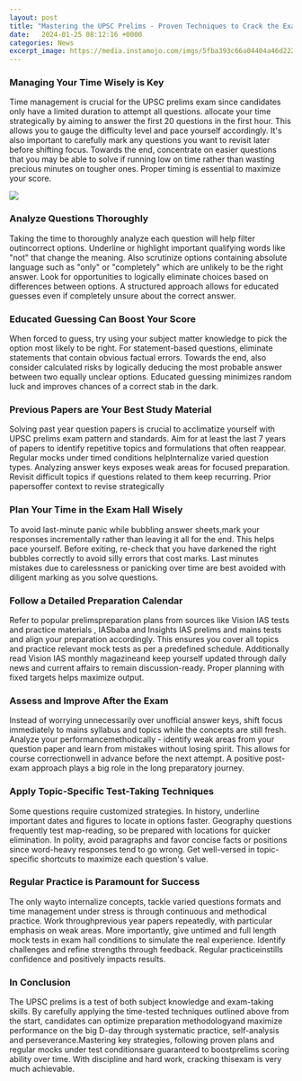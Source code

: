 ```yaml
---
layout: post
title: "Mastering the UPSC Prelims - Proven Techniques to Crack the Exam"
date:   2024-01-25 08:12:16 +0000
categories: News
excerpt_image: https://media.instamojo.com/imgs/5fba393c66a04404a46d22249f506a70.png
---
```

### Managing Your Time Wisely is Key
Time management is crucial for the UPSC prelims exam since candidates only have a limited duration to attempt all questions. allocate your time strategically by aiming to answer the first 20 questions in the first hour. This allows you to gauge the difficulty level and pace yourself accordingly. It's also important to carefully mark any questions you want to revisit later before shifting focus. Towards the end, concentrate on easier questions that you may be able to solve if running low on time rather than wasting precious minutes on tougher ones. Proper timing is essential to maximize your score.


![](https://media.instamojo.com/imgs/5fba393c66a04404a46d22249f506a70.png)
### Analyze Questions Thoroughly 
Taking the time to thoroughly analyze each question will help filter outincorrect options. Underline or highlight important qualifying words like "not" that change the meaning. Also scrutinize options containing absolute language such as "only" or "completely" which are unlikely to be the right answer. Look for opportunities to logically eliminate choices based on differences between options. A structured approach allows for educated guesses even if completely unsure about the correct answer.

### Educated Guessing Can Boost Your Score
When forced to guess, try using your subject matter knowledge to pick the option most likely to be right. For statement-based questions, eliminate statements that contain obvious factual errors. Towards the end, also consider calculated risks by logically deducing the most probable answer between two equally unclear options. Educated guessing minimizes random luck and improves chances of a correct stab in the dark.

### Previous Papers are Your Best Study Material
Solving past year question papers is crucial to acclimatize yourself with UPSC prelims exam pattern and standards. Aim for at least the last 7 years of papers to identify repetitive topics and formulations that often reappear. Regular mocks under timed conditions helpInternalize varied question types. Analyzing answer keys exposes weak areas for focused preparation. Revisit difficult topics if questions related to them keep recurring. Prior papersoffer context to revise strategically 

### Plan Your Time in the Exam Hall Wisely
To avoid last-minute panic while bubbling answer sheets,mark your responses incrementally rather than leaving it all for the end. This helps pace yourself. Before exiting, re-check that you have darkened the right bubbles correctly to avoid silly errors that cost marks. Last minutes mistakes due to carelessness or panicking over time are best avoided with diligent marking as you solve questions.

### Follow a Detailed Preparation Calendar
Refer to popular prelimspreparation plans from sources like Vision IAS tests and practice materials , IASbaba and Insights IAS prelims and mains tests and align your preparation accordingly. This ensures you cover all topics and practice relevant mock tests as per a predefined schedule. Additionally read Vision IAS monthly magazineand keep yourself updated through daily news and current affairs to remain discussion-ready. Proper planning with fixed targets helps maximize output.

### Assess and Improve After the Exam
Instead of worrying unnecessarily over unofficial answer keys, shift focus immediately to mains syllabus and topics while the concepts are still fresh. Analyze your performancemethodically - identify weak areas from your question paper and learn from mistakes without losing spirit. This allows for course correctionwell in advance before the next attempt. A positive post-exam approach plays a big role in the long preparatory journey.  

### Apply Topic-Specific Test-Taking Techniques  
Some questions require customized strategies. In history, underline important dates and figures to locate in options faster. Geography questions frequently test map-reading, so be prepared with locations for quicker elimination. In polity, avoid paragraphs and favor concise facts or positions since word-heavy responses tend to go wrong. Get well-versed in topic-specific shortcuts to maximize each question's value.

### Regular Practice is Paramount for Success
The only wayto internalize concepts, tackle varied questions formats and time management under stress is through continuous and methodical practice. Work throughprevious year papers repeatedly, with particular emphasis on weak areas. More importantly, give untimed and full length mock tests in exam hall conditions to simulate the real experience. Identify challenges and refine strengths through feedback. Regular practiceinstills confidence and positively impacts results.

### In Conclusion
The UPSC prelims is a test of both subject knowledge and exam-taking skills. By carefully applying the time-tested techniques outlined above from the start, candidates can optimize preparation methodologyand maximize performance on the big D-day through systematic practice, self-analysis and perseverance.Mastering key strategies, following proven plans and regular mocks under test conditionsare guaranteed to boostprelims scoring ability over time. With discipline and hard work, cracking thisexam is very much achievable.